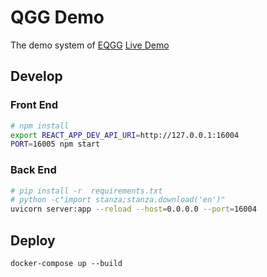 # QGG Demo
The demo system of [EQGG](https://github.com/p208p2002/Neural-Question-Group-Generation)
[Live Demo](https://qgg-demo.nlpnchu.org)
## Develop
### Front End
```sh
# npm install
export REACT_APP_DEV_API_URI=http://127.0.0.1:16004
PORT=16005 npm start
```
### Back End
```sh
# pip install -r  requirements.txt
# python -c"import stanza;stanza.download('en')"
uvicorn server:app --reload --host=0.0.0.0 --port=16004
```
## Deploy
```
docker-compose up --build
```